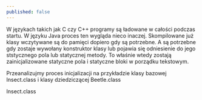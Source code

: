 ```yaml
---
published: false
---
```


W językach takich jak C czy C++ programy są ładowane w całości podczas startu. W języku Java proces ten wygląda nieco inaczej. Skompilowane już klasy wczytywane są do pamięci dopiero gdy są potrzebne. A są potrzebne gdy zostaje wywołany konstruktor klasy lub pojawia się odniesienie do jego ststycznego pola lub statycznej metody. To właśnie wtedy zostają zainicjalizowane statyczne pola i statyczne bloki w porządku tekstowym.

Przeanalizujmy proces inicjalizacji na przykładzie klasy bazowej Insect.class i klasy dziedziczącej Beetle.class

Insect.class

